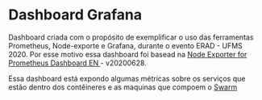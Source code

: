 # Dashboard Grafana

Dashboard criada com o propósito de exemplificar o uso das ferramentas Prometheus, Node-exporte e Grafana, durante o evento ERAD - UFMS 2020. Por esse motivo essa dashboard foi basead na [Node Exporter for Prometheus Dashboard EN ]("https://github.com/starsliao/Prometheus/tree/master/node_exporter") - v20200628.

Essa dashboard está expondo algumas métricas sobre os serviços que estão dentro dos contêineres e as maquinas que compoem o [Swarm](https://docs.docker.com/engine/swarm/)

